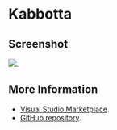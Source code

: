 # Kabbotta



## Screenshot
![](https://raw.githubusercontent.com/gerane/VSCodeThemes/master/gerane.Theme-Kabbotta/screenshot.png).


## More Information
* [Visual Studio Marketplace](https://marketplace.visualstudio.com/items/gerane.Theme-Kabbotta).
* [GitHub repository](https://github.com/gerane/VSCodeThemes).
